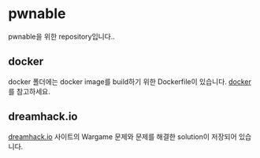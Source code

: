 # pwnable
pwnable을 위한 repository입니다..


## docker
docker 폴더에는 docker image를 build하기 위한 Dockerfile이 있습니다.
[docker](https://github.com/hogbal/pwnable/tree/master/docker)를 참고하세요.

## dreamhack.io
[dreamhack.io](https://dreamhack.io) 사이트의 Wargame 문제와 문제를 해결한 solution이 저장되어 있습니다.
